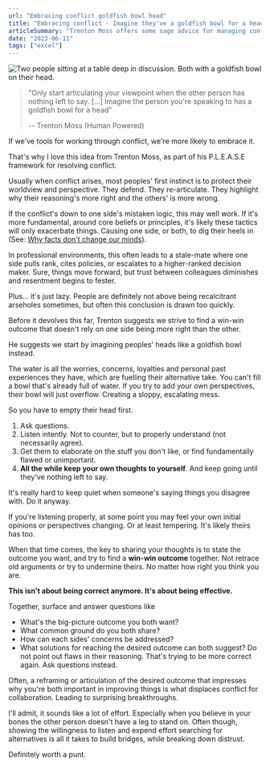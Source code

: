 ```yaml
---
url: "Embracing conflict goldfish bowl head"
title: "Embracing conflict - Imagine they've a goldfish bowl for a head."
articleSummary: "Trenton Moss offers some sage advice for managing conflict which involves imagining people have goldfish bowls in their heads."
date: "2023-06-11"
tags: ["excel"]
---
```


<image src="../media/2023-05-29_two_people_with_goldfish_bowl_heads_having_a_discussion.png" alt="Two people sitting at a table deep in discussion. Both with a goldfish bowl on their head.">

> "Only start articulating your viewpoint when the other person has nothing left to say. [...] Imagine the person you're speaking to has a goldfish bowl for a head"
>
> -- Trenton Moss (Human Powered)

If we've tools for working through conflict, we're more likely to embrace it.

That's why I love this idea from Trenton Moss, as part of his P.L.E.A.S.E framework for resolving conflict.

Usually when conflict arises, most peoples' first instinct is to protect their worldview and perspective. They defend. They re-articulate. They highlight why their reasoning's more right and the others' is more wrong.

If the conflict's down to one side's mistaken logic, this may well work. If it's more fundamental, around core beliefs or principles, it's likely these tactics will only exacerbate things. Causing one side, or both, to dig their heels in (See: [Why facts don't change our minds](https://www.newyorker.com/magazine/2017/02/27/why-facts-dont-change-our-minds)).

In professional environments, this often leads to a stale-mate where one side pulls rank, cites policies, or escalates to a higher-ranked decision maker. Sure, things move forward, but trust between colleagues diminishes and resentment begins to fester.

Plus... it's just lazy. People are definitely not above being recalcitrant arseholes sometimes, but often this conclusion is drawn too quickly.

Before it devolves this far, Trenton suggests we strive to find a win-win outcome that doesn't rely on one side being more right than the other.

He suggests we start by imagining peoples' heads like a goldfish bowl instead.

The water is all the worries, concerns, loyalties and personal past experiences they have, which are fuelling their alternative take. You can't fill a bowl that's already full of water. If you try to add your own perspectives, their bowl will just overflow. Creating a sloppy, escalating mess.

So you have to empty their head first.

1. Ask questions.
2. Listen intently. Not to counter, but to properly understand (not necessarily agree).
3. Get them to elaborate on the stuff you don't like, or find fundamentally flawed or unimportant.
4. **All the while keep your own thoughts to yourself**. And keep going until they've nothing left to say.

It's really hard to keep quiet when someone's saying things you disagree with. Do it anyway.

If you're listening properly, at some point you may feel your own initial opinions or perspectives changing. Or at least tempering. It's likely theirs has too.

When that time comes, the key to sharing your thoughts is to state the outcome you want, and try to find a **win-win outcome** together. Not retrace old arguments or try to undermine theirs. No matter how right you think you are.

**This isn't about being correct anymore. It's about being effective.**

Together, surface and answer questions like

- What's the big-picture outcome you both want?
- What common ground do you both share?
- How can each sides' concerns be addressed?
- What solutions for reaching the desired outcome can both suggest? Do not point out flaws in their reasoning. That's trying to be more correct again. Ask questions instead.

Often, a reframing or articulation of the desired outcome that impresses why you're both important in improving things is what displaces conflict for collaboration. Leading to surprising breakthroughs.

I'll admit, it sounds like a lot of effort. Especially when you believe in your bones the other person doesn't have a leg to stand on. Often though, showing the willingness to listen and expend effort searching for alternatives is all it takes to build bridges, while breaking down distrust.

Definitely worth a punt.
